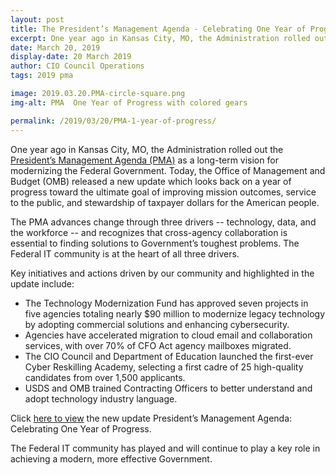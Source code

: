 ```yaml
---
layout: post
title: The President’s Management Agenda - Celebrating One Year of Progress
excerpt: One year ago in Kansas City, MO, the Administration rolled out the President’s Management Agenda (PMA) as a long-term vision for modernizing the Federal Government. Today, the Office of Management and Budget (OMB) released a new update which looks back on a year of progress toward the ultimate goal of improving mission outcomes, service to the public, and stewardship of taxpayer dollars for the American people.
date: March 20, 2019
display-date: 20 March 2019
author: CIO Council Operations
tags: 2019 pma

image: 2019.03.20.PMA-circle-square.png
img-alt: PMA  One Year of Progress with colored gears

permalink: /2019/03/20/PMA-1-year-of-progress/
---
```

One year ago in Kansas City, MO, the Administration rolled out the [President’s Management Agenda (PMA)](https://www.performance.gov/PMA/PMA.html) as a long-term vision for modernizing the Federal Government. Today, the Office of Management and Budget (OMB) released a new update which looks back on a year of progress toward the ultimate goal of improving mission outcomes, service to the public, and stewardship of taxpayer dollars for the American people.

The PMA advances change through three drivers -- technology, data, and the workforce -- and recognizes that cross-agency collaboration is essential to finding solutions to Government’s toughest problems. The Federal IT community is at the heart of all three drivers.

Key initiatives and actions driven by our community and highlighted in the update include:

<ul>
 <li>The Technology Modernization Fund has approved seven projects in five agencies totaling nearly $90 million to modernize legacy   technology by adopting commercial solutions and enhancing cybersecurity.</li>
<li>Agencies have accelerated migration to cloud email and collaboration services, with over 70% of CFO Act agency mailboxes migrated.</li>
<li>The CIO Council and Department of Education launched the first-ever Cyber Reskilling Academy, selecting a first cadre of 25 high-quality candidates from over 1,500 applicants. </li>
<li>USDS and OMB trained Contracting Officers to better understand and adopt technology industry language. </li>
</ul>

Click <a href="https://www.performance.gov/PMA/PMA.html">here to view</a> the new update President’s Management Agenda: Celebrating One Year of Progress.

The Federal IT community has played and will continue to play a key role in achieving a modern, more effective Government.  
